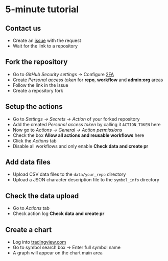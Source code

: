 [issue]: ../issues/
[2fa]: https://github.com/settings/security
[chart]: https://tradingview.com/chart

# 5-minute tutorial

## Contact us

- Create an [issue][issue] with the request
- Wait for the link to a repository

## Fork the repository

- Go to _GitHub Security settings_ → Configure [2FA][2fa]
- Create _Personal access token_ for __repo__, __workflow__ and __admin:org__ areas
- Follow the link in the issue
- Create a repository fork

## Setup the actions
- Go to _Settings → Secrets → Action_ of your forked repository
- Add the created _Personal access token_ by calling it `ACTION_TOKEN` here
- Now go to _Actions → General → Action permissions_
- Check the box __Allow all actions and reusable workflows__ here
- Click the _Actions_ tab
- Disable all workflows and only enable __Check data and create pr__

## Add data files

- Upload CSV data files to the `data/your_repo` directory
- Upload a JSON character description file to the `symbol_info` directory

## Check the data upload

- Go to _Actions_ tab
- Check action log __Check data and create pr__

## Create a chart

- Log into [tradingview.com][chart]
- Go to symbol search box → Enter full symbol name
- A graph will appear on the chart main area
